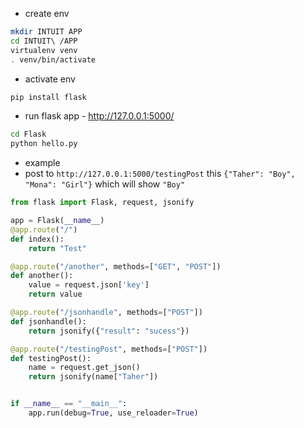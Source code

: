 - create env 
```sh
mkdir INTUIT APP
cd INTUIT\ /APP
virtualenv venv
. venv/bin/activate
```

- activate env
```sh
pip install flask  
```

- run flask app - http://127.0.0.1:5000/
```sh
cd Flask
python hello.py
```

- example
- post to ```http://127.0.0.1:5000/testingPost``` this ```{"Taher": "Boy", "Mona": "Girl"}``` which will show ```"Boy"```

```python
from flask import Flask, request, jsonify

app = Flask(__name__)
@app.route("/")
def index():
    return "Test"

@app.route("/another", methods=["GET", "POST"])
def another():
    value = request.json['key']
    return value

@app.route("/jsonhandle", methods=["POST"])
def jsonhandle():
    return jsonify({"result": "sucess"})

@app.route("/testingPost", methods=["POST"])
def testingPost():
    name = request.get_json()
    return jsonify(name["Taher"])


if __name__ == "__main__":
    app.run(debug=True, use_reloader=True)
```
